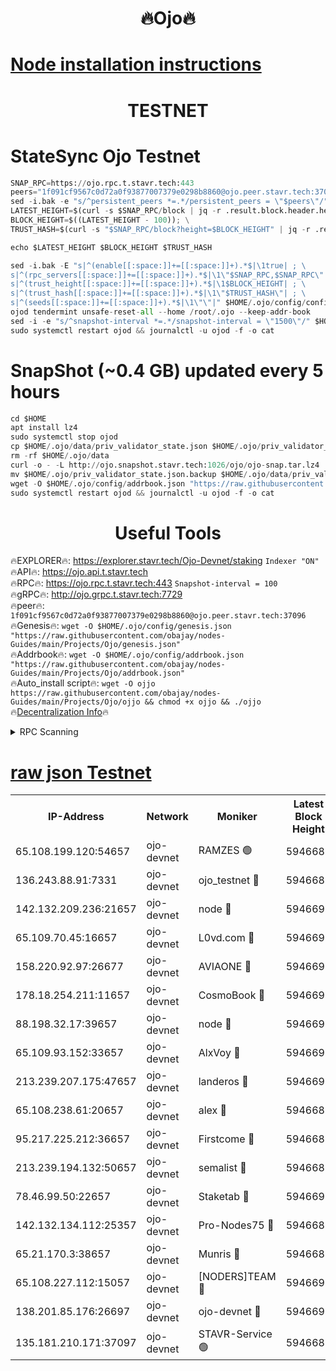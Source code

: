 <h1 align="center"> 🔥Ojo🔥</h1>

[Node installation instructions](https://github.com/obajay/nodes-Guides/tree/main/Projects/Ojo)
=

<h1 align="center"> TESTNET</h1>

# StateSync Ojo Testnet
```python
SNAP_RPC=https://ojo.rpc.t.stavr.tech:443
peers="1f091cf9567c0d72a0f93877007379e0298b8860@ojo.peer.stavr.tech:37096"
sed -i.bak -e "s/^persistent_peers *=.*/persistent_peers = \"$peers\"/" $HOME/.ojo/config/config.toml
LATEST_HEIGHT=$(curl -s $SNAP_RPC/block | jq -r .result.block.header.height); \
BLOCK_HEIGHT=$((LATEST_HEIGHT - 100)); \
TRUST_HASH=$(curl -s "$SNAP_RPC/block?height=$BLOCK_HEIGHT" | jq -r .result.block_id.hash)

echo $LATEST_HEIGHT $BLOCK_HEIGHT $TRUST_HASH

sed -i.bak -E "s|^(enable[[:space:]]+=[[:space:]]+).*$|\1true| ; \
s|^(rpc_servers[[:space:]]+=[[:space:]]+).*$|\1\"$SNAP_RPC,$SNAP_RPC\"| ; \
s|^(trust_height[[:space:]]+=[[:space:]]+).*$|\1$BLOCK_HEIGHT| ; \
s|^(trust_hash[[:space:]]+=[[:space:]]+).*$|\1\"$TRUST_HASH\"| ; \
s|^(seeds[[:space:]]+=[[:space:]]+).*$|\1\"\"|" $HOME/.ojo/config/config.toml
ojod tendermint unsafe-reset-all --home /root/.ojo --keep-addr-book
sed -i -e "s/^snapshot-interval *=.*/snapshot-interval = \"1500\"/" $HOME/.ojo/config/app.toml
sudo systemctl restart ojod && journalctl -u ojod -f -o cat
```
# SnapShot (~0.4 GB) updated every 5 hours
```python
cd $HOME
apt install lz4
sudo systemctl stop ojod
cp $HOME/.ojo/data/priv_validator_state.json $HOME/.ojo/priv_validator_state.json.backup
rm -rf $HOME/.ojo/data
curl -o - -L http://ojo.snapshot.stavr.tech:1026/ojo/ojo-snap.tar.lz4 | lz4 -c -d - | tar -x -C $HOME/.ojo --strip-components 2
mv $HOME/.ojo/priv_validator_state.json.backup $HOME/.ojo/data/priv_validator_state.json
wget -O $HOME/.ojo/config/addrbook.json "https://raw.githubusercontent.com/obajay/nodes-Guides/main/Projects/Ojo/addrbook.json"
sudo systemctl restart ojod && journalctl -u ojod -f -o cat
```
 <h1 align="center"> Useful Tools</h1>

🔥EXPLORER🔥:        https://explorer.stavr.tech/Ojo-Devnet/staking        `Indexer "ON"` \
🔥API🔥:                     https://ojo.api.t.stavr.tech \
🔥RPC🔥:                    https://ojo.rpc.t.stavr.tech:443              `Snapshot-interval = 100` \
🔥gRPC🔥:                  http://ojo.grpc.t.stavr.tech:7729 \
🔥peer🔥:                   `1f091cf9567c0d72a0f93877007379e0298b8860@ojo.peer.stavr.tech:37096` \
🔥Genesis🔥:    ```wget -O $HOME/.ojo/config/genesis.json "https://raw.githubusercontent.com/obajay/nodes-Guides/main/Projects/Ojo/genesis.json"``` \
🔥Addrbook🔥:    ```wget -O $HOME/.ojo/config/addrbook.json "https://raw.githubusercontent.com/obajay/nodes-Guides/main/Projects/Ojo/addrbook.json"``` \
🔥Auto_install script🔥: ```wget -O ojjo https://raw.githubusercontent.com/obajay/nodes-Guides/main/Projects/Ojo/ojjo && chmod +x ojjo && ./ojjo``` \
🔥[Decentralization Info](https://github.com/obajay/StateSync-snapshots/tree/main/Projects/Ojo/Decentralization)🔥



<details>
<summary>RPC Scanning</summary>

<h2 align="center"> We scan nodes in real time every 4 hours. And we provide the final result of RPC endpoints.
We cannot influence the operation of these nodes in any way. </h2>


```python
If Voting Power is higher than 0 --> then the Node is a validator of the network and may be subject to attack and be a potential threat to the chain.
```
```python
We marked such validators with a red symbol
```

</details>

[raw json Testnet](https://rpc-check.ojot.stavr.tech/ojot/rpc-ojot-result.json)
=


<table><tr><th>IP-Address</th><th>Network</th><th>Moniker</th><th>Latest Block Height</th><th>Earliest Block Height</th><th>Catching Up</th><th>Tx Index</th><th>Voting Power</th><th>Scan Time</th></tr><tr><td>65.108.199.120:54657</td><td>ojo-devnet</td><td>RAMZES 🟢</td><td>5946688</td><td>306156</td><td>False</td><td>on</td><td>0</td><td>2024-03-19T00:43:14.701937971UTC</td></tr><tr><td>136.243.88.91:7331</td><td>ojo-devnet</td><td>ojo_testnet 🔴</td><td>5946689</td><td>308845</td><td>False</td><td>on</td><td>1000</td><td>2024-03-19T00:43:22.415980204UTC</td></tr><tr><td>142.132.209.236:21657</td><td>ojo-devnet</td><td>node 🔴</td><td>5946691</td><td>350001</td><td>False</td><td>on</td><td>1999</td><td>2024-03-19T00:43:33.698961453UTC</td></tr><tr><td>65.109.70.45:16657</td><td>ojo-devnet</td><td>L0vd.com 🔴</td><td>5946692</td><td>695918</td><td>False</td><td>off</td><td>998</td><td>2024-03-19T00:43:39.237487918UTC</td></tr><tr><td>158.220.92.97:26677</td><td>ojo-devnet</td><td>AVIAONE 🔴</td><td>5946690</td><td>2754001</td><td>False</td><td>on</td><td>19926</td><td>2024-03-19T00:43:30.909068125UTC</td></tr><tr><td>178.18.254.211:11657</td><td>ojo-devnet</td><td>CosmoBook 🔴</td><td>5946691</td><td>4392001</td><td>False</td><td>off</td><td>1047</td><td>2024-03-19T00:43:33.980574881UTC</td></tr><tr><td>88.198.32.17:39657</td><td>ojo-devnet</td><td>node 🔴</td><td>5946692</td><td>4710001</td><td>False</td><td>on</td><td>108490</td><td>2024-03-19T00:43:36.280374095UTC</td></tr><tr><td>65.109.93.152:33657</td><td>ojo-devnet</td><td>AlxVoy 🔴</td><td>5946691</td><td>4943001</td><td>False</td><td>on</td><td>6350855</td><td>2024-03-19T00:43:33.475225316UTC</td></tr><tr><td>213.239.207.175:47657</td><td>ojo-devnet</td><td>landeros 🔴</td><td>5946691</td><td>4967924</td><td>False</td><td>off</td><td>11083</td><td>2024-03-19T00:43:31.112383483UTC</td></tr><tr><td>65.108.238.61:20657</td><td>ojo-devnet</td><td>alex 🔴</td><td>5946688</td><td>5131001</td><td>False</td><td>on</td><td>11359</td><td>2024-03-19T00:43:14.408232020UTC</td></tr><tr><td>95.217.225.212:36657</td><td>ojo-devnet</td><td>Firstcome 🔴</td><td>5946689</td><td>5251946</td><td>False</td><td>on</td><td>13566</td><td>2024-03-19T00:43:20.154459551UTC</td></tr><tr><td>213.239.194.132:50657</td><td>ojo-devnet</td><td>semalist 🔴</td><td>5946688</td><td>5540522</td><td>False</td><td>on</td><td>21037</td><td>2024-03-19T00:43:14.901355854UTC</td></tr><tr><td>78.46.99.50:22657</td><td>ojo-devnet</td><td>Staketab 🔴</td><td>5946692</td><td>5668501</td><td>False</td><td>on</td><td>1276</td><td>2024-03-19T00:43:39.442016597UTC</td></tr><tr><td>142.132.134.112:25357</td><td>ojo-devnet</td><td>Pro-Nodes75 🔴</td><td>5946688</td><td>5846688</td><td>False</td><td>on</td><td>24651</td><td>2024-03-19T00:43:17.476484696UTC</td></tr><tr><td>65.21.170.3:38657</td><td>ojo-devnet</td><td>Munris 🔴</td><td>5946689</td><td>5846689</td><td>False</td><td>off</td><td>20123</td><td>2024-03-19T00:43:19.826073886UTC</td></tr><tr><td>65.108.227.112:15057</td><td>ojo-devnet</td><td>[NODERS]TEAM 🔴</td><td>5946692</td><td>5846692</td><td>False</td><td>off</td><td>9999</td><td>2024-03-19T00:43:38.616594916UTC</td></tr><tr><td>138.201.85.176:26697</td><td>ojo-devnet</td><td>ojo-devnet 🔴</td><td>5946692</td><td>5846692</td><td>False</td><td>on</td><td>1000024000</td><td>2024-03-19T00:43:38.927783105UTC</td></tr><tr><td>135.181.210.171:37097</td><td>ojo-devnet</td><td>STAVR-Service 🟢</td><td>5946688</td><td>5944901</td><td>False</td><td>on</td><td>0</td><td>2024-03-19T00:43:15.209113492UTC</td></tr></table>
